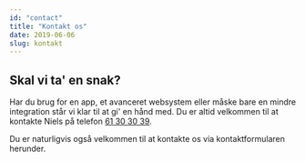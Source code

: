 ```yaml
---
id: "contact"
title: "Kontakt os"
date: 2019-06-06
slug: kontakt
---
```


Skal vi ta' en snak?
---
Har du brug for en app, et avanceret websystem eller måske bare en mindre integration står vi klar til at gi' en hånd med. Du er altid velkommen til at kontakte Niels på telefon [61 30 30 39](tel:+4561303039). 

Du er naturligvis også velkommen til at kontakte os via kontaktformularen herunder.